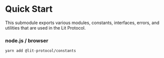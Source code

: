 # Quick Start

This submodule exports various modules, constants, interfaces, errors, and utilities that are used in the Lit Protocol.

### node.js / browser

```
yarn add @lit-protocol/constants
```
